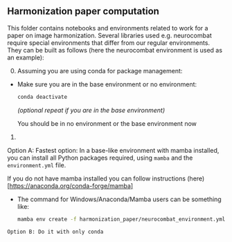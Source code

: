 ## Harmonization paper computation

This folder contains notebooks and environments related to work for a paper on image harmonization. Several libraries used e.g. neurocombat require special environments that differ from our regular environments. They can be built as follows (here the neurocombat environment is used as an example):

0. Assuming you are using conda for package management:    
  * Make sure you are in the base environment or no environment:

      ```sh
      conda deactivate
      ```

      _(optional repeat if you are in the base environment)_

      You should be in no environment or the base environment now


1. 
  Option A: Fastest option:
  In a base-like environment with mamba installed, you can install all Python packages required, using `mamba` and the `environment.yml` file. 

  If you do not have mamba installed you can follow instructions (here)[https://anaconda.org/conda-forge/mamba]
  


   * The command for Windows/Anaconda/Mamba users can be something like:

     ```sh
     mamba env create -f harmonization_paper/neurocombat_environment.yml
     ```

    Option B: Do it with only conda


